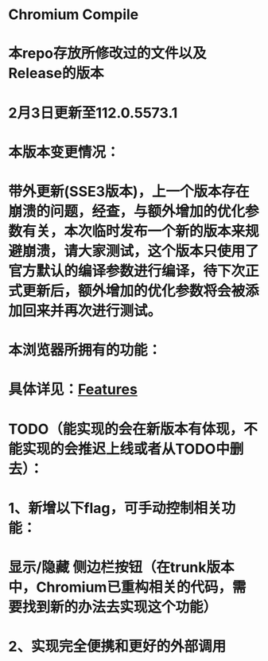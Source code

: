 # Chromium Compile

# 本repo存放所修改过的文件以及Release的版本

# 2月3日更新至112.0.5573.1

# 本版本变更情况：

# 带外更新(SSE3版本)，上一个版本存在崩溃的问题，经查，与额外增加的优化参数有关，本次临时发布一个新的版本来规避崩溃，请大家测试，这个版本只使用了官方默认的编译参数进行编译，待下次正式更新后，额外增加的优化参数将会被添加回来并再次进行测试。

# 本浏览器所拥有的功能：

# 具体详见：[Features](https://gitlab.com/Cheung_yfqh/chromium-compile/-/blob/master/Features.md)

# TODO（能实现的会在新版本有体现，不能实现的会推迟上线或者从TODO中删去）：

# 1、新增以下flag，可手动控制相关功能：

# 显示/隐藏 侧边栏按钮（在trunk版本中，Chromium已重构相关的代码，需要找到新的办法去实现这个功能）

# 2、实现完全便携和更好的外部调用
